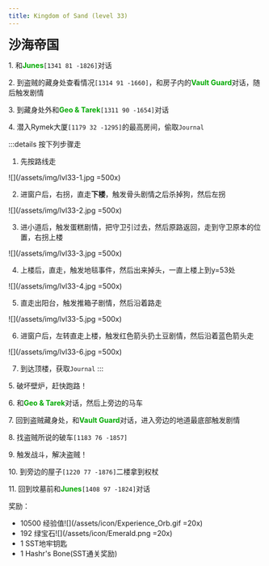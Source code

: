 ```yaml
---
title: Kingdom of Sand (level 33)
---
```


<span style="font-size: 25px;">**沙海帝国**</span>



<span class="stage-index">1.</span> 和<font color=00AA00>**Junes**</font>`[1341 81 -1826]`对话

<span class="stage-index">2.</span> 到盗贼的藏身处查看情况`[1314 91 -1660]`，和房子内的<font color=00AA00>**Vault Guard**</font>对话，随后触发剧情

<span class="stage-index">3.</span> 到藏身处外和<font color=00AA00>**Geo & Tarek**</font>`[1311 90 -1654]`对话

<span class="stage-index">4.</span> 潜入Rymek大厦`[1179 32 -1295]`的最高房间，偷取`Journal`

:::details 按下列步骤走

1. 先按路线走
   
![](/assets/img/lvl33-1.jpg =500x)

2. 进窗户后，右拐，直走**下楼**，触发骨头剧情之后杀掉狗，然后左拐

![](/assets/img/lvl33-2.jpg =500x)

3. 进小道后，触发蛋糕剧情，把守卫引过去，然后原路返回，走到守卫原本的位置，右拐上楼

![](/assets/img/lvl33-3.jpg =500x)

4. 上楼后，直走，触发地毯事件，然后出来掉头，一直上楼上到y=53处

![](/assets/img/lvl33-4.jpg =500x)

5. 直走出阳台，触发推箱子剧情，然后沿着路走

![](/assets/img/lvl33-5.jpg =500x)

6. 进窗户后，左转直走上楼，触发红色箭头扔土豆剧情，然后沿着蓝色箭头走

![](/assets/img/lvl33-6.jpg =500x)

7. 到达顶楼，获取`Journal`
:::

<span class="stage-index">5.</span> 破坏壁炉，赶快跑路！

<span class="stage-index">6.</span> 和<font color=00AA00>**Geo & Tarek**</font>对话，然后上旁边的马车 

<span class="stage-index">7.</span> 回到盗贼藏身处，和<font color=00AA00>**Vault Guard**</font>对话，进入旁边的地道最底部触发剧情

<span class="stage-index">8.</span> 找盗贼所说的破车`[1183 76 -1857]`

<span class="stage-index">9.</span> 触发战斗，解决盗贼！

<span class="stage-index">10.</span> 到旁边的屋子`[1220 77 -1876]`二楼拿到权杖

<span class="stage-index">11.</span> 回到坟墓前和<font color=00AA00>**Junes**</font>`[1408 97 -1824]`对话

奖励：
+ 10500 经验值![](/assets/icon/Experience_Orb.gif =20x)
+ 192 绿宝石![](/assets/icon/Emerald.png =20x)
+ 1 SST地牢钥匙
+ 1 Hashr's Bone(SST通关奖励)



